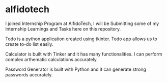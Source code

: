 # alfidotech
I joined Internship Program at AlfidoTech, I will be Submitting some of my Internship Learnings and Tasks here on this repository.

Todo is a python application created using tkinter. Todo app allows us to create to-do list easily.

Calculator is built with Tinker and it has many functionalities. I can perform complex arthematic calculations accurately.

Password Generator is built with Python and it can generate strong passwords accurately.

